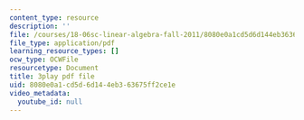 ```yaml
---
content_type: resource
description: ''
file: /courses/18-06sc-linear-algebra-fall-2011/8080e0a1cd5d6d144eb363675ff2ce1e_fjsPjh0B2tU.pdf
file_type: application/pdf
learning_resource_types: []
ocw_type: OCWFile
resourcetype: Document
title: 3play pdf file
uid: 8080e0a1-cd5d-6d14-4eb3-63675ff2ce1e
video_metadata:
  youtube_id: null
---
```

